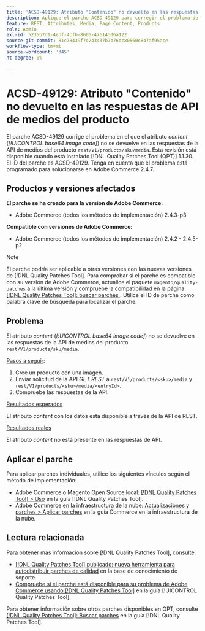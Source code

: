```yaml
---
title: 'ACSD-49129: Atributo "Contenido" no devuelto en las respuestas de API de medios del producto'
description: Aplique el parche ACSD-49129 para corregir el problema de Adobe Commerce en el que el atributo *content* (*código de imagen base64*) no se devuelve en las respuestas de API de medios de producto rest/V1/products/sku/media.
feature: REST, Attributes, Media, Page Content, Products
role: Admin
exl-id: 5235b7d1-4ebf-4cfb-8605-47614306a122
source-git-commit: 81c78439f7c243437b7b76dc80560c847af95ace
workflow-type: tm+mt
source-wordcount: '345'
ht-degree: 0%

---
```


# ACSD-49129: Atributo &quot;Contenido&quot; no devuelto en las respuestas de API de medios del producto

El parche ACSD-49129 corrige el problema en el que el atributo *content* (*[!UICONTROL base64 image code]*) no se devuelve en las respuestas de la API de medios del producto `rest/V1/products/sku/media`. Esta revisión está disponible cuando está instalado [!DNL Quality Patches Tool (QPT)] 1.1.30. El ID del parche es ACSD-49129. Tenga en cuenta que el problema está programado para solucionarse en Adobe Commerce 2.4.7.

## Productos y versiones afectados

**El parche se ha creado para la versión de Adobe Commerce:**

* Adobe Commerce (todos los métodos de implementación) 2.4.3-p3

**Compatible con versiones de Adobe Commerce:**

* Adobe Commerce (todos los métodos de implementación) 2.4.2 - 2.4.5-p2

>[!NOTE]
>
>El parche podría ser aplicable a otras versiones con las nuevas versiones de [!DNL Quality Patches Tool]. Para comprobar si el parche es compatible con su versión de Adobe Commerce, actualice el paquete `magento/quality-patches` a la última versión y compruebe la compatibilidad en la página [[!DNL Quality Patches Tool]: buscar parches ](https://experienceleague.adobe.com/tools/commerce-quality-patches/index.html?lang=es). Utilice el ID de parche como palabra clave de búsqueda para localizar el parche.

## Problema

El atributo *content* (*[!UICONTROL base64 image code]*) no se devuelve en las respuestas de la API de medios del producto `rest/V1/products/sku/media`.

<u>Pasos a seguir</u>:

1. Cree un producto con una imagen.
1. Enviar solicitud de la API *GET REST* a `rest/V1/products/<sku>/media` y `rest/V1/products/<sku>/media/<entryId>`.
1. Compruebe las respuestas de la API.

<u>Resultados esperados</u>

El atributo *content* con los datos está disponible a través de la API de REST.

<u>Resultados reales</u>

El atributo *content* no está presente en las respuestas de API.

## Aplicar el parche

Para aplicar parches individuales, utilice los siguientes vínculos según el método de implementación:

* Adobe Commerce o Magento Open Source local: [[!DNL Quality Patches Tool] > Uso](/help/tools/quality-patches-tool/usage.md) en la guía [!DNL Quality Patches Tool].
* Adobe Commerce en la infraestructura de la nube: [Actualizaciones y parches > Aplicar parches](https://experienceleague.adobe.com/docs/commerce-cloud-service/user-guide/develop/upgrade/apply-patches.html?lang=es) en la guía Commerce en la infraestructura de la nube.

## Lectura relacionada

Para obtener más información sobre [!DNL Quality Patches Tool], consulte:

* [[!DNL Quality Patches Tool] publicado: nueva herramienta para autodistribuir parches de calidad](https://experienceleague.adobe.com/es/docs/commerce-knowledge-base/kb/announcements/commerce-announcements/magento-quality-patches-released-new-tool-to-self-serve-quality-patches) en la base de conocimiento de soporte.
* [Compruebe si el parche está disponible para su problema de Adobe Commerce usando [!DNL Quality Patches Tool]](/help/tools/quality-patches-tool/patches-available-in-qpt/check-patch-for-magento-issue-with-magento-quality-patches.md) en la guía [!UICONTROL Quality Patches Tool].


Para obtener información sobre otros parches disponibles en QPT, consulte [[!DNL Quality Patches Tool]: Buscar parches](https://experienceleague.adobe.com/tools/commerce-quality-patches/index.html?lang=es) en la guía [!DNL Quality Patches Tool].
